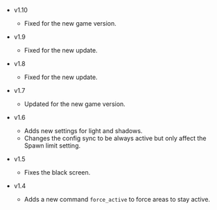 - v1.10
  - Fixed for the new game version.

- v1.9
  - Fixed for the new update.

- v1.8
  - Fixed for the new update.

- v1.7
  - Updated for the new game version.

- v1.6
  - Adds new settings for light and shadows.
  - Changes the config sync to be always active but only affect the Spawn limit setting.

- v1.5
  - Fixes the black screen.

- v1.4
  - Adds a new command `force_active` to force areas to stay active.
